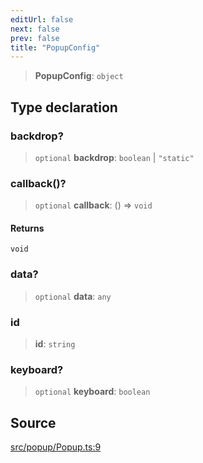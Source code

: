 ```yaml
---
editUrl: false
next: false
prev: false
title: "PopupConfig"
---
```


> **PopupConfig**: `object`

## Type declaration

### backdrop?

> `optional` **backdrop**: `boolean` \| `"static"`

### callback()?

> `optional` **callback**: () => `void`

#### Returns

`void`

### data?

> `optional` **data**: `any`

### id

> **id**: `string`

### keyboard?

> `optional` **keyboard**: `boolean`

## Source

[src/popup/Popup.ts:9](https://github.com/relishinc/dill-pixel/blob/10f512f7f577ca5e74162827f11215b28df5ca97/src/popup/Popup.ts#L9)

